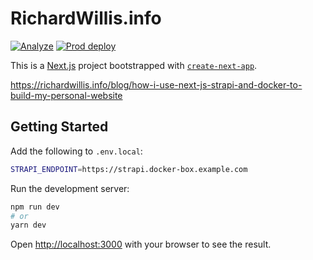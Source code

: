 # RichardWillis.info

[![Analyze](https://github.com/badsyntax/richardwillis.info/actions/workflows/analyze.yml/badge.svg)](https://github.com/badsyntax/richardwillis.info/actions/workflows/analyze.yml)
[![Prod deploy](https://github.com/badsyntax/richardwillis.info/actions/workflows/prod-deploy.yml/badge.svg)](https://github.com/badsyntax/richardwillis.info/actions/workflows/prod-deploy.yml)

This is a [Next.js](https://nextjs.org/) project bootstrapped with [`create-next-app`](https://github.com/vercel/next.js/tree/canary/packages/create-next-app).

https://richardwillis.info/blog/how-i-use-next-js-strapi-and-docker-to-build-my-personal-website

## Getting Started

Add the following to `.env.local`:

```bash
STRAPI_ENDPOINT=https://strapi.docker-box.example.com
```

Run the development server:

```bash
npm run dev
# or
yarn dev
```

Open [http://localhost:3000](http://localhost:3000) with your browser to see the result.
